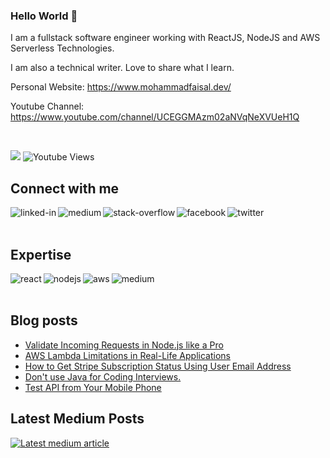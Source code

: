 ### Hello World 👋
I am a fullstack software engineer working with ReactJS, NodeJS and AWS Serverless Technologies.

I am also a technical writer. Love to share what I learn.

Personal Website: https://www.mohammadfaisal.dev/

Youtube Channel: https://www.youtube.com/channel/UCEGGMAzm02aNVqNeXVUeH1Q

<br>

![](https://komarev.com/ghpvc/?username=mohammad-faisal)
![Youtube Views](https://img.shields.io/youtube/channel/views/UCEGGMAzm02aNVqNeXVUeH1Q?style=social)
## Connect with me

[<img align="left" alt="linked-in" src="https://img.shields.io/badge/linkedin-%230077B5.svg?&style=for-the-badge&logo=linkedin&logoColor=white" />](https://www.linkedin.com/in/mohammad-faisal-2665b5134)
[<img align="left" alt="medium" src="https://img.shields.io/badge/medium-%2312100E.svg?&style=for-the-badge&logo=medium&logoColor=white" />](https://56faisal.medium.com/)
[<img align="left" alt="stack-overflow" src="https://img.shields.io/badge/stack%20overflow-FE7A16?logo=stack-overflow&logoColor=white&style=for-the-badge" />](https://stackoverflow.com/users/5379437/mohammad-faisal)
[<img align="left" alt="facebook" src="https://img.shields.io/badge/facebook-%231877F2.svg?&style=for-the-badge&logo=facebook&logoColor=white" />](https://www.facebook.com/56faisal/)
[<img align="left" alt="twitter" src="https://img.shields.io/badge/twitter-%231DA1F2.svg?&style=for-the-badge&logo=twitter&logoColor=white" />](https://twitter.com/Faiiiisaaaal)

<br>
<br>

## Expertise
<img align="left" alt="react" src="https://img.shields.io/badge/react%20-%2320232a.svg?&style=for-the-badge&logo=react&logoColor=%2361DAFB" />
<img align="left" alt="nodejs" src="https://img.shields.io/badge/node.js%20-%2343853D.svg?&style=for-the-badge&logo=node.js&logoColor=white" />
<img align="left" alt="aws" src="https://img.shields.io/badge/Amazon%20AWS-%23232F3E?logo=amazon-aws&logoColor=white&style=for-the-badge" />
<img align="left" alt="medium" src="https://img.shields.io/badge/postgres-%23316192.svg?&style=for-the-badge&logo=postgresql&logoColor=white" />
<br>
<br>


## Blog posts
<!-- BLOG-POST-LIST:START -->
- [Validate Incoming Requests in Node.js like a Pro](https://javascript.plainenglish.io/validate-incoming-requests-in-node-js-like-a-pro-c69f2494cf18?source=rss-fe04a352a811------2)
- [AWS Lambda Limitations in Real-Life Applications](https://medium.com/geekculture/aws-lambda-limitations-in-real-life-applications-3db7b00b8796?source=rss-fe04a352a811------2)
- [How to Get Stripe Subscription Status Using User Email Address](https://blog.devgenius.io/how-to-get-stripe-subscription-status-using-user-email-address-61f1c5e44bd0?source=rss-fe04a352a811------2)
- [Don&#39;t use Java for Coding Interviews.](https://levelup.gitconnected.com/my-candidate-used-java-for-the-coding-interview-and-failed-because-of-it-668c48ee2cb8?source=rss-fe04a352a811------2)
- [Test API from Your Mobile Phone](https://levelup.gitconnected.com/test-api-from-your-mobile-phone-c4a20cc79d0c?source=rss-fe04a352a811------2)
<!-- BLOG-POST-LIST:END -->


<!-- ## Github Statistics
<img src="https://github-readme-stats.vercel.app/api?username=Mohammad-Faisal&theme=dark">

 -->
## Latest Medium Posts
<a target="_blank" href="https://github-readme-medium-recent-article.vercel.app/medium/@56faisal/0"><img src="https://github-readme-medium-recent-article.vercel.app/medium/@56faisal/0" alt="Latest medium article">



<!--
**Mohammad-Faisal/Mohammad-Faisal** is a ✨ _special_ ✨ repository because its `README.md` (this file) appears on your GitHub profile.

<img align="left" alt="medium" src="https://img.shields.io/badge/MongoDB-%234ea94b.svg?&style=for-the-badge&logo=mongodb&logoColor=white" />

[<img align="left" alt="medium" src="hhttps://img.shields.io/badge/gmail-D14836?&style=for-the-badge&logo=gmail&logoColor=white" />][gmail]

[<img align="left" alt="linked-in" src="https://img.shields.io/badge/gmail-D14836?&style=for-the-badge&logo=gmail&logoColor=white" />][LinekdIN]

[<img align="left" alt="stack-overflow" src="https://img.shields.io/badge/stack%20overflow-FE7A16?logo=stack-overflow&logoColor=white&style=for-the-badge" />][StackOverflow]

Here are some ideas to get you started:

- 🔭 I’m currently working on ...
- 🌱 I’m currently learning ...
- 👯 I’m looking to collaborate on ...
- 🤔 I’m looking for help with ...
- 💬 Ask me about ...
- 📫 How to reach me: ...
- 😄 Pronouns: ...
- ⚡ Fun fact: ...

<b>&#128200; Leetcode Stats</b>
<p float="left">
<img height="273em" src="https://leetcard.jacoblin.cool/mohammadfaisal?theme=light&font=Karma&ext=contest" />
</p>
-->
